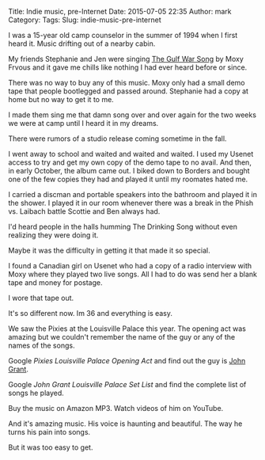 Title: Indie music, pre-Internet
Date: 2015-07-05 22:35
Author: mark
Category: 
Tags: 
Slug: indie-music-pre-internet

I was a 15-year old camp counselor in the summer of 1994 when I first heard it. Music drifting out of a nearby cabin.

My friends Stephanie and Jen were singing [The Gulf War Song](h[ttps://www.y](https://en.wikipedia.org/wiki/Moxy_Fr%C3%BCvous)outube.com/watch?v=XkMdZ8P5kuo) by Moxy Frvous and it gave me chills like nothing I had ever heard before or since.

There was no way to buy any of this music. Moxy only had a small demo tape that people bootlegged and passed around. Stephanie had a copy at home but no way to get it to me.

I made them sing me that damn song over and over again for the two weeks we were at camp until I heard it in my dreams.

There were rumors of a studio release coming sometime in the fall.

I went away to school and waited and waited and waited. I used my Usenet access to try and get my own copy of the demo tape to no avail. And then, in early October, the album came out. I biked down to Borders and bought one of the few copies they had and played it until my roomates hated me.

I carried a discman and portable speakers into the bathroom and played it in the shower. I played it in our room whenever there was a break in the Phish vs. Laibach battle Scottie and Ben always had.

I'd heard people in the halls humming The Drinking Song without even realizing they were doing it.

Maybe it was the difficulty in getting it that made it so special.

I found a Canadian girl on Usenet who had a copy of a radio interview with Moxy where they played two live songs. All I had to do was send her a blank tape and money for postage.

I wore that tape out.

It's so different now. Im 36 and everything is easy.

We saw the Pixies at the Louisville Palace this year. The opening act was amazing but we couldn't remember the name of the guy or any of the names of the songs.

Google _Pixies Louisville Palace Opening Act_ and find out the guy is [John Grant](https://en.wikipedia.org/wiki/John_Grant_(musician)).

Google _John Grant Louisville Palace Set List_ and find the complete list of songs he played.

Buy the music on Amazon MP3. Watch videos of him on YouTube.

And it's amazing music. His voice is haunting and beautiful. The way he turns his pain into songs.

But it was too easy to get.

